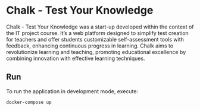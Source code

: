 # Chalk - Test Your Knowledge
Chalk - Test Your Knowledge was a start-up developed within the context of the IT project course.
It’s a web platform designed to simplify test creation for teachers and offer students customizable self-assessment tools with feedback, enhancing continuous progress in learning.
Chalk aims to revolutionize learning and teaching, promoting educational excellence by combining innovation with effective learning techniques.


##  Run
To run the application in development mode, execute:
```bash
docker-compose up
```

